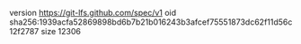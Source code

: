 version https://git-lfs.github.com/spec/v1
oid sha256:1939acfa52869898bd6b7b21b016243b3afcef75551873dc62f11d56c12f2787
size 12306
